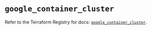 # `google_container_cluster`

Refer to the Terraform Registry for docs: [`google_container_cluster`](https://registry.terraform.io/providers/drfaust92/google/4.16.4/docs/resources/container_cluster).
